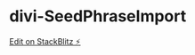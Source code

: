 # divi-SeedPhraseImport

[Edit on StackBlitz ⚡️](https://stackblitz.com/edit/divi-seedphraseimport)
